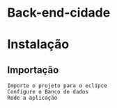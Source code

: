# Back-end-cidade

# Instalação

## Importação
```
Importe o projeto para o eclipce
Configure o Banco de dados
Rode a aplicação
```

